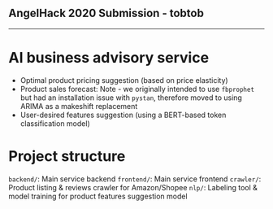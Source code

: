 ## AngelHack 2020 Submission - tobtob
---

# AI business advisory service

- Optimal product pricing suggestion (based on price elasticity)
- Product sales forecast: Note - we originally intended to use `fbprophet` but had an installation issue with `pystan`, therefore moved to using ARIMA as a makeshift replacement
- User-desired features suggestion (using a BERT-based token classification model)

# Project structure
`backend/`: Main service backend
`frontend/`: Main service frontend
`crawler/`: Product listing & reviews crawler for Amazon/Shopee
`nlp/`: Labeling tool & model training for product features suggestion model